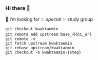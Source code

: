 ### Hi there 👋
🤔 I’m looking for ✨ _special_ ✨ study group 

```shell
git checkout kwaktaemin
git remote add upstream base_저장소_url
git remote -v
git fetch upstream kwaktaemin
git rebase upstream/kwaktaemin
git checkout -b kwaktaemin-{step}
```

<!--
**KwakTaeMin/KwakTaeMin** is a ✨ _special_ ✨ repository because its `README.md` (this file) appears on your GitHub profile.

Here are some ideas to get you started:

- 🔭 I’m currently working on ...
- 🌱 I’m currently learning ...
- 👯 I’m looking to collaborate on ...
- 🤔 I’m looking for help with ...
- 💬 Ask me about ...
- 📫 How to reach me: ...
- 😄 Pronouns: ...
- ⚡ Fun fact: ...
-->

